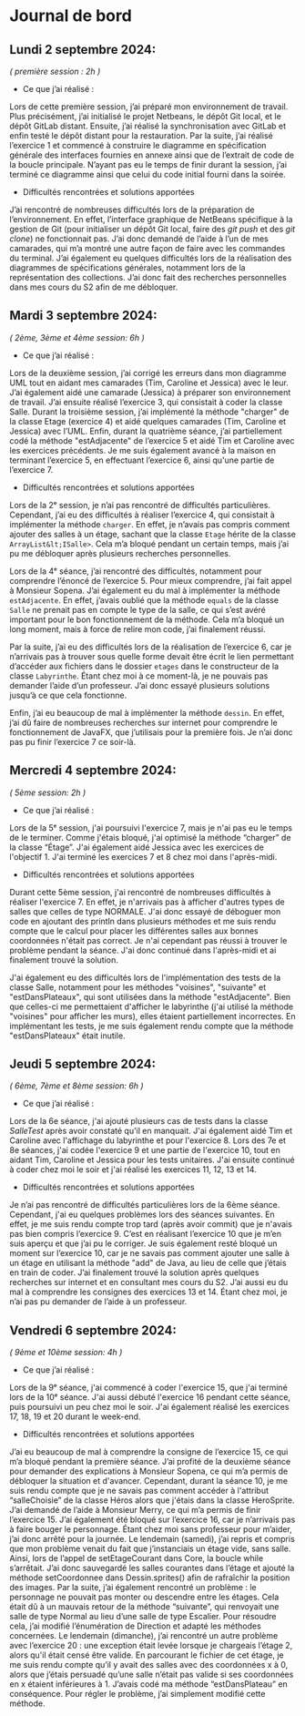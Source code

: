 # **Journal de bord**


## Lundi 2 septembre 2024:

_( première session : 2h )_



* Ce que j’ai réalisé : 

Lors de cette première session, j’ai préparé mon environnement de travail. Plus précisément, j’ai initialisé le projet Netbeans, le dépôt Git local, et le dépôt GitLab distant. Ensuite, j’ai réalisé la synchronisation avec GitLab et enfin testé le dépôt distant pour la restauration. Par la suite, j’ai réalisé l’exercice 1 et commencé à construire le diagramme en spécification générale des interfaces fournies en annexe ainsi que de l’extrait de code de la boucle principale. N’ayant pas eu le temps de finir durant la session, j’ai terminé ce diagramme ainsi que celui du code initial fourni dans la soirée.



* Difficultés rencontrées et solutions apportées

J’ai rencontré de nombreuses difficultés lors de la préparation de l’environnement. En effet, l’interface graphique de NetBeans spécifique à la gestion de Git (pour initialiser un dépôt Git local, faire des *git push* et des *git clone*) ne fonctionnait pas. J’ai donc demandé de l’aide à l’un de mes camarades, qui m’a montré une autre façon de faire avec les commandes du terminal. J’ai également eu quelques difficultés lors de la réalisation des diagrammes de spécifications générales, notamment lors de la représentation des collections. J’ai donc fait des recherches personnelles dans mes cours du S2 afin de me débloquer.

## Mardi 3 septembre 2024:

_( 2ème, 3ème et 4ème session: 6h )_

* Ce que j’ai réalisé : 

Lors de la deuxième session, j’ai corrigé les erreurs dans mon diagramme UML tout en aidant mes camarades (Tim, Caroline et Jessica) avec le leur. J’ai également aidé une camarade (Jessica) à préparer son environnement de travail. J’ai ensuite réalisé l’exercice 3, qui consistait à coder la classe Salle. Durant la troisième session, j’ai implémenté la méthode "charger" de la classe Etage (exercice 4) et aidé quelques camarades (Tim, Caroline et Jessica) avec l’UML. Enfin, durant la quatrième séance, j’ai partiellement codé la méthode "estAdjacente" de l’exercice 5 et aidé Tim et Caroline avec les exercices précédents. Je me suis également avancé à la maison en terminant l’exercice 5, en effectuant l’exercice 6, ainsi qu'une partie de l’exercice 7.


* Difficultés rencontrées et solutions apportées

Lors de la 2ᵉ session, je n’ai pas rencontré de difficultés particulières. Cependant, j’ai eu des difficultés à réaliser l’exercice 4, qui consistait à implémenter la méthode `charger`. En effet, je n’avais pas compris comment ajouter des salles à un étage, sachant que la classe `Etage` hérite de la classe `ArrayList&lt;ISalle>`. Cela m’a bloqué pendant un certain temps, mais j’ai pu me débloquer après plusieurs recherches personnelles.

Lors de la 4ᵉ séance, j’ai rencontré des difficultés, notamment pour comprendre l’énoncé de l’exercice 5. Pour mieux comprendre, j’ai fait appel à Monsieur Sopena. J’ai également eu du mal à implémenter la méthode `estAdjacente`. En effet, j’avais oublié que la méthode `equals` de la classe `Salle` ne prenait pas en compte le type de la salle, ce qui s’est avéré important pour le bon fonctionnement de la méthode. Cela m’a bloqué un long moment, mais à force de relire mon code, j’ai finalement réussi.

Par la suite, j’ai eu des difficultés lors de la réalisation de l’exercice 6, car je n’arrivais pas à trouver sous quelle forme devait être écrit le lien permettant d’accéder aux fichiers dans le dossier `etages` dans le constructeur de la classe `Labyrinthe`. Étant chez moi à ce moment-là, je ne pouvais pas demander l’aide d’un professeur. J’ai donc essayé plusieurs solutions jusqu’à ce que cela fonctionne.

Enfin, j’ai eu beaucoup de mal à implémenter la méthode `dessin`. En effet, j’ai dû faire de nombreuses recherches sur internet pour comprendre le fonctionnement de JavaFX, que j’utilisais pour la première fois. Je n’ai donc pas pu finir l’exercice 7 ce soir-là.

## Mercredi 4 septembre 2024:

_( 5ème session: 2h )_

* Ce que j’ai réalisé : 

Lors de la 5ᵉ session, j'ai poursuivi l'exercice 7, mais je n'ai pas eu le temps de le terminer. Comme j'étais bloqué, j'ai optimisé la méthode “charger” de la classe “Étage”. J'ai également aidé Jessica avec les exercices de l'objectif 1. J'ai terminé les exercices 7 et 8 chez moi dans l'après-midi.


* Difficultés rencontrées et solutions apportées

Durant cette 5ème session, j'ai rencontré de nombreuses difficultés à réaliser l'exercice 7. En effet, je n'arrivais pas à afficher d'autres types de salles que celles de type NORMALE. J'ai donc essayé de déboguer mon code en ajoutant des println dans plusieurs méthodes et me suis rendu compte que le calcul pour placer les différentes salles aux bonnes coordonnées n'était pas correct. Je n'ai cependant pas réussi à trouver le problème pendant la séance. J'ai donc continué dans l'après-midi et ai finalement trouvé la solution.

J'ai également eu des difficultés lors de l'implémentation des tests de la classe Salle, notamment pour les méthodes "voisines", "suivante" et "estDansPlateaux", qui sont utilisées dans la méthode "estAdjacente". Bien que celles-ci me permettaient d'afficher le labyrinthe (j'ai utilisé la méthode "voisines" pour afficher les murs), elles étaient partiellement incorrectes. En implémentant les tests, je me suis également rendu compte que la méthode "estDansPlateaux" était inutile.


## Jeudi  5 septembre 2024:

_( 6ème, 7ème et 8ème session: 6h )_


* Ce que j’ai réalisé : 

Lors de la 6e séance, j'ai ajouté plusieurs cas de tests dans la classe _SalleTest_ après avoir constaté qu'il en manquait. J'ai également aidé Tim et Caroline avec l'affichage du labyrinthe et pour l'exercice 8. Lors des 7e et 8e séances, j'ai codée l'exercice 9 et une partie de l'exercice 10, tout en aidant Tim, Caroline et Jessica pour les tests unitaires. J'ai ensuite continué à coder chez moi le soir et j'ai réalisé les exercices 11, 12, 13 et 14.


* Difficultés rencontrées et solutions apportées

Je n’ai pas rencontré de difficultés particulières lors de la 6ème séance. Cependant, j'ai eu quelques problèmes lors des séances suivantes. En effet, je me suis rendu compte trop tard (après avoir commit) que je n'avais pas bien compris l’exercice 9. C’est en réalisant l’exercice 10 que je m’en suis aperçu et que j’ai pu le corriger. Je suis également resté bloqué un moment sur l’exercice 10, car je ne savais pas comment ajouter une salle à un étage en utilisant la méthode "add" de Java, au lieu de celle que j’étais en train de coder. J’ai finalement trouvé la solution après quelques recherches sur internet et en consultant mes cours du S2. J’ai aussi eu du mal à comprendre les consignes des exercices 13 et 14. Étant chez moi, je n’ai pas pu demander de l’aide à un professeur.

## Vendredi  6 septembre 2024:

_( 9ème et 10ème session: 4h )_



* Ce que j’ai réalisé : 

Lors de la 9ᵉ séance, j'ai commencé à coder l'exercice 15, que j'ai terminé lors de la 10ᵉ séance. J'ai aussi débuté l'exercice 16 pendant cette séance, puis poursuivi un peu chez moi le soir. J'ai également réalisé les exercices 17, 18, 19 et 20 durant le week-end.



* Difficultés rencontrées et solutions apportées

J’ai eu beaucoup de mal à comprendre la consigne de l’exercice 15, ce qui m’a bloqué pendant la première séance. J’ai profité de la deuxième séance pour demander des explications à Monsieur Sopena, ce qui m’a permis de débloquer la situation et d'avancer. Cependant, durant la séance 10, je me suis rendu compte que je ne savais pas comment accéder à l'attribut “salleChoisie” de la classe Héros alors que j'étais dans la classe HeroSprite. J’ai demandé de l’aide à Monsieur Merry, ce qui m’a permis de finir l’exercice 15. J’ai également été bloqué sur l’exercice 16, car je n’arrivais pas à faire bouger le personnage. Étant chez moi sans professeur pour m’aider, j’ai donc arrêté pour la journée. Le lendemain (samedi), j’ai repris et compris que mon problème venait du fait que j’instanciais un étage vide, sans salle. Ainsi, lors de l’appel de setEtageCourant dans Core, la boucle while s’arrêtait. J’ai donc sauvegardé les salles courantes dans l’étage et ajouté la méthode setCoordonnee dans Dessin.sprites() afin de rafraîchir la position des images. Par la suite, j’ai également rencontré un problème : le personnage ne pouvait pas monter ou descendre entre les étages. Cela était dû à un mauvais retour de la méthode “suivante”, qui renvoyait une salle de type Normal au lieu d’une salle de type Escalier. Pour résoudre cela, j’ai modifié l’énumération de Direction et adapté les méthodes concernées. Le lendemain (dimanche), j’ai rencontré un autre problème avec l’exercice 20 : une exception était levée lorsque je chargeais l’étage 2, alors qu'il était censé être valide. En parcourant le fichier de cet étage, je me suis rendu compte qu’il y avait des salles avec des coordonnées x à 0, alors que j’étais persuadé qu’une salle n’était pas valide si ses coordonnées en x étaient inférieures à 1. J’avais codé ma méthode “estDansPlateau” en conséquence. Pour régler le problème, j’ai simplement modifié cette méthode.
